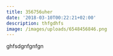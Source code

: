 ```yaml
---
title: 356756uher
date: '2018-03-10T00:22:21+02:00'
description: thfgdhfs
image: /images/uploads/6548456846.png
---
```

ghfsdgnfgnfgn
